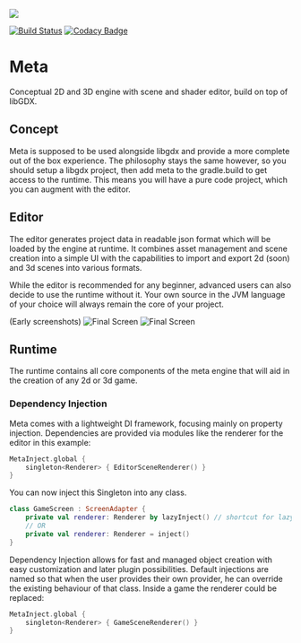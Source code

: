 ![](https://i.imgur.com/8M6CSMh.png)

[![Build Status](https://travis-ci.org/Frotty/Meta.svg?branch=master)](https://travis-ci.org/Frotty/Meta) [![Codacy Badge](https://api.codacy.com/project/badge/Grade/5d29848d4aa84e46b4e4fb185222c668)](https://www.codacy.com/app/frotty/Meta?utm_source=github.com&amp;utm_medium=referral&amp;utm_content=Frotty/Meta&amp;utm_campaign=Badge_Grade)

# Meta
Conceptual 2D and 3D engine with scene and shader editor, build on top of libGDX.

## Concept
Meta is supposed to be used alongside libgdx and provide a more complete out of the box experience.
The philosophy stays the same however, so you should setup a libgdx project, then add meta to the gradle.build to get access to the runtime.
This means you will have a pure code project, which you can augment with the editor.

## Editor
The editor generates project data in readable json format which will be loaded by the engine at runtime.
It combines asset management and scene creation into a simple UI with the capabilities to import and export 2d (soon) and 3d scenes into various formats.

While the editor is recommended for any beginner, advanced users can also decide to use the runtime without it.
Your own source in the JVM language of your choice will always remain the core of your project.

(Early screenshots)
![Final Screen](https://i.imgur.com/7n8eZ1r.png)
![Final Screen](https://i.imgur.com/SyWxgYH.png)


## Runtime
The runtime contains all core components of the meta engine that will aid in the creation of any 2d or 3d game.

### Dependency Injection
Meta comes with a lightweight DI framework, focusing mainly on property injection.
Dependencies are provided via modules like the renderer for the editor in this example:

```kotlin
MetaInject.global {
    singleton<Renderer> { EditorSceneRenderer() }
}
```

You can now inject this Singleton into any class.

```kotlin
class GameScreen : ScreenAdapter {
    private val renderer: Renderer by lazyInject() // shortcut for lazy { inject() }
    // OR
    private val renderer: Renderer = inject()
}
```
Dependency Injection allows for fast and managed object creation with easy customization and later plugin possibilities.
Default injections are named so that when the user provides their own provider, he can override the existing behaviour of that class.
Inside a game the renderer could be replaced:
```kotlin
MetaInject.global {
    singleton<Renderer> { GameSceneRenderer() }
}
```
